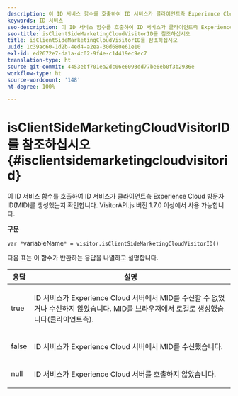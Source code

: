 ```yaml
---
description: 이 ID 서비스 함수를 호출하여 ID 서비스가 클라이언트측 Experience Cloud 방문자 ID(MID)를 생성했는지 확인합니다. VisitorAPI.js 버전 1.7.0 이상에서 사용 가능합니다.
keywords: ID 서비스
seo-description: 이 ID 서비스 함수를 호출하여 ID 서비스가 클라이언트측 Experience Cloud 방문자 ID(MID)를 생성했는지 확인합니다. VisitorAPI.js 버전 1.7.0 이상에서 사용 가능합니다.
seo-title: isClientSideMarketingCloudVisitorID를 참조하십시오
title: isClientSideMarketingCloudVisitorID를 참조하십시오
uuid: 1c39ac60-1d2b-4ed4-a2ea-30d680e61e10
exl-id: ed2672e7-da1a-4c02-9f4e-c14419ec9ec7
translation-type: ht
source-git-commit: 4453ebf701ea2dc06e6093dd77be6eb0f3b2936e
workflow-type: ht
source-wordcount: '148'
ht-degree: 100%

---
```


# isClientSideMarketingCloudVisitorID 를 참조하십시오 {#isclientsidemarketingcloudvisitorid}

이 ID 서비스 함수를 호출하여 ID 서비스가 클라이언트측 Experience Cloud 방문자 ID(MID)를 생성했는지 확인합니다. VisitorAPI.js 버전 1.7.0 이상에서 사용 가능합니다.

**구문**

`var *`variableName`* = visitor.isClientSideMarketingCloudVisitorID()`

다음 표는 이 함수가 반환하는 응답을 나열하고 설명합니다.

<table id="table_5D08A5DD6FD04F94818B0E8B790D3136"> 
 <thead> 
  <tr> 
   <th colname="col1" class="entry"> 응답 </th> 
   <th colname="col2" class="entry"> 설명 </th> 
  </tr> 
 </thead>
 <tbody> 
  <tr> 
   <td colname="col1"> <p> <span class="codeph"> true</span> </p> </td> 
   <td colname="col2"> <p>ID 서비스가 <span class="keyword">Experience Cloud</span> 서버에서 MID를 수신할 수 없었거나 수신하지 않았습니다. MID를 브라우저에서 로컬로 생성했습니다(클라이언트측). </p> </td> 
  </tr> 
  <tr> 
   <td colname="col1"> <p> <span class="codeph"> false</span> </p> </td> 
   <td colname="col2"> <p>ID 서비스가 <span class="keyword">Experience Cloud</span> 서버에서 MID를 수신했습니다. </p> </td> 
  </tr> 
  <tr> 
   <td colname="col1"> <p> <span class="codeph"> null</span> </p> </td> 
   <td colname="col2"> <p>ID 서비스가 <span class="keyword">Experience Cloud</span> 서버를 호출하지 않았습니다. </p> </td> 
  </tr> 
 </tbody> 
</table>

